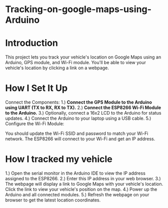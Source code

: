 # Tracking-on-google-maps-using-Arduino

# Introduction
This project lets you track your vehicle's location on Google Maps using an Arduino, GPS module, and Wi-Fi module. You'll be able to view your vehicle's location by clicking a link on a webpage.


# How I Set It Up
Connect the Components:
1.)       **Connect the GPS Module to the Arduino using UART (TX to RX, RX to TX).**
2.)       **Connect the ESP8266 Wi-Fi Module to the Arduino.**
3.)       Optionally, connect a 16x2 LCD to the Arduino for status updates.
4.)       Connect the Arduino to your laptop using a USB cable.
5.)       Configure the Wi-Fi Module:

You should update the Wi-Fi SSID and password to match your Wi-Fi network.
The ESP8266 will connect to your Wi-Fi and get an IP address.

# How I tracked my vehicle

1.)       Open the serial monitor in the Arduino IDE to view the IP address assigned to the ESP8266.
2.)       Enter this IP address in your web browser.
3.)       The webpage will display a link to Google Maps with your vehicle's location. Click the link to view your vehicle's position on the map.
4.)       Power up the Arduino and all connected modules.
5.)       Refresh the webpage on your browser to get the latest location coordinates.
